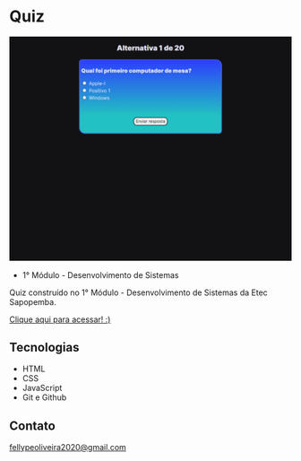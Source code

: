 # Quiz

 ![preview](./.github/preview.png)
 
 - 1° Módulo - Desenvolvimento de Sistemas

 Quiz construído no 1° Módulo - Desenvolvimento de Sistemas da Etec Sapopemba.

 [Clique aqui para acessar! :)](https://quiz-fellype.vercel.app/)

## Tecnologias

- HTML
- CSS
- JavaScript
- Git e Github

## Contato

fellypeoliveira2020@gmail.com
